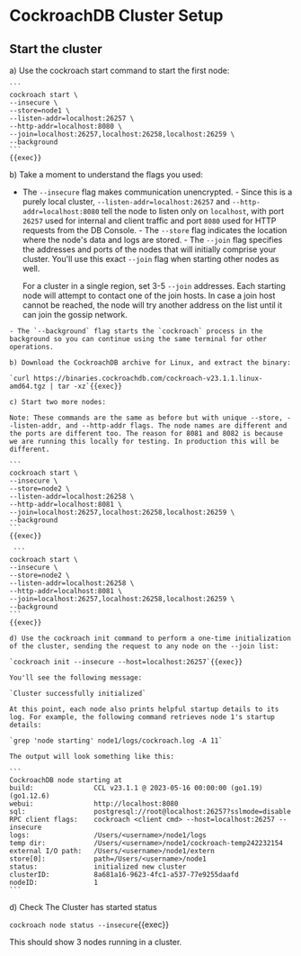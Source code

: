 # CockroachDB Cluster Setup

## Start the cluster

 a) Use the cockroach start command to start the first node:
    
    ```
    cockroach start \
    --insecure \
    --store=node1 \
    --listen-addr=localhost:26257 \
    --http-addr=localhost:8080 \
    --join=localhost:26257,localhost:26258,localhost:26259 \
    --background
    ```
    {{exec}}

 b) Take a moment to understand the flags you used:

   -  The `--insecure` flag makes communication unencrypted.
    - Since this is a purely local cluster, `--listen-addr=localhost:26257` and `--http-addr=localhost:8080` tell the node to listen only on `localhost`, with port `26257` used for internal and client traffic and port `8080` used for HTTP requests from the DB Console.
    - The `--store` flag indicates the location where the node's data and logs are stored.
    - The `--join` flag specifies the addresses and ports of the nodes that will initially comprise your cluster. You'll use this exact `--join` flag when starting other nodes as well.

        For a cluster in a single region, set 3-5 `--join` addresses. Each starting node will attempt to contact one of the join hosts. In case a join host cannot be reached, the node will try another address on the list until it can join the gossip network.

    - The `--background` flag starts the `cockroach` process in the background so you can continue using the same terminal for other operations.

    b) Download the CockroachDB archive for Linux, and extract the binary:
    
    `curl https://binaries.cockroachdb.com/cockroach-v23.1.1.linux-amd64.tgz | tar -xz`{{exec}}

    c) Start two more nodes:

    Note: These commands are the same as before but with unique --store, --listen-addr, and --http-addr flags. The node names are different and the ports are different too. The reason for 8081 and 8082 is because we are running this locally for testing. In production this will be different.
    
    ```
    cockroach start \
    --insecure \
    --store=node2 \
    --listen-addr=localhost:26258 \
    --http-addr=localhost:8081 \
    --join=localhost:26257,localhost:26258,localhost:26259 \
    --background
    ```
    {{exec}}

     ```
    cockroach start \
    --insecure \
    --store=node2 \
    --listen-addr=localhost:26258 \
    --http-addr=localhost:8081 \
    --join=localhost:26257,localhost:26258,localhost:26259 \
    --background
    ```
    {{exec}}

    d) Use the cockroach init command to perform a one-time initialization of the cluster, sending the request to any node on the --join list:

    `cockroach init --insecure --host=localhost:26257`{{exec}}

    You'll see the following message:

    `Cluster successfully initialized`

    At this point, each node also prints helpful startup details to its log. For example, the following command retrieves node 1's startup details:

    `grep 'node starting' node1/logs/cockroach.log -A 11`

    The output will look something like this:

    ```
    CockroachDB node starting at 
    build:               CCL v23.1.1 @ 2023-05-16 00:00:00 (go1.19) (go1.12.6)
    webui:               http://localhost:8080
    sql:                 postgresql://root@localhost:26257?sslmode=disable
    RPC client flags:    cockroach <client cmd> --host=localhost:26257 --insecure
    logs:                /Users/<username>/node1/logs
    temp dir:            /Users/<username>/node1/cockroach-temp242232154
    external I/O path:   /Users/<username>/node1/extern
    store[0]:            path=/Users/<username>/node1
    status:              initialized new cluster
    clusterID:           8a681a16-9623-4fc1-a537-77e9255daafd
    nodeID:              1
    ```

   d) Check The Cluster has started status

   `cockroach node status --insecure`{{exec}}

   This should show 3 nodes running in a cluster.

 